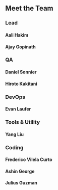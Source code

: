 ## Meet the Team

### Lead

#### Aali Hakim
#### Ajay Gopinath

### QA

#### Daniel Sonnier
#### Hiroto Kakitani

### DevOps

#### Evan Laufer

### Tools & Utility

#### Yang Liu

### Coding

#### Frederico Vilela Curto
#### Ashin George
#### Julius Guzman
